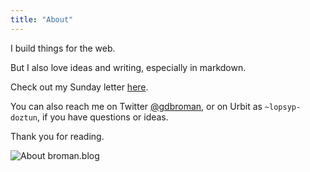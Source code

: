 ```yaml
---
title: "About"
---
```


I build things for the web.

But I also love ideas and writing, especially in markdown.

Check out my Sunday letter [here](/).

You can also reach me on Twitter [@gdbroman](https://twitter.com/gdbroman), or on Urbit as `~lopsyp-doztun`, if you have questions or ideas.

Thank you for reading.

<Image src="/images/banner.jpg" alt="About broman.blog" />
